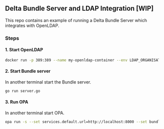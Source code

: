 ## Delta Bundle Server and LDAP Integration [WIP]

This repo contains an example of running a Delta Bundle Server which integrates with OpenLDAP.

### Steps

#### 1. Start OpenLDAP

```bash
docker run -p 389:389 --name my-openldap-container --env LDAP_ORGANISATION="acme" --env LDAP_DOMAIN="acme.com" --env LDAP_ADMIN_PASSWORD="admin" --detach osixia/openldap:1.5.0
```

#### 2. Start Bundle server

In another terminal start the Bundle server.

```bash
go run server.go
```

#### 3. Run OPA

In another terminal start OPA.

```bash
opa run -s --set services.default.url=http://localhost:8000 --set bundles.default.resource=bundle.tar.gz --set bundles.default.polling.long_polling_timeout_seconds=60
```